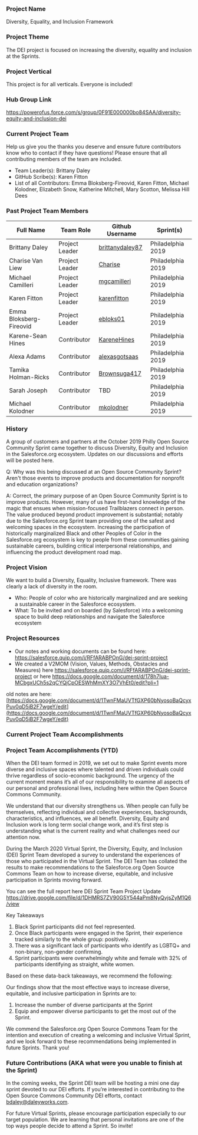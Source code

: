 ### Project Name
Diversity, Equality, and Inclusion Framework

### Project Theme
The DEI project is focused on increasing the diversity, equality and inclusion at the Sprints.

### Project Vertical
This project is for all verticals. Everyone is included!

### Hub Group Link
https://powerofus.force.com/s/group/0F91E000000bo84SAA/diversity-equity-and-inclusion-dei

### Current Project Team

Help us give you the thanks you deserve and ensure future contributors know who to contact if they have questions! Please ensure that all contributing members of the team are included.
* Team Leader(s): Brittany Daley
* GitHub Scribe(s): Karen Fitton
* List of all Contributors: Emma Bloksberg-Fireovid, Karen Fitton, Michael Kolodner, Elizabeth Snow, Katherine Mitchell, Mary Scotton, Melissa Hill Dees

### Past Project Team Members

Full Name               | Team Role      | Github Username | Sprint(s)
------------            | -------------  | ------------- | -------------
Brittany Daley          | Project Leader | [brittanydaley87](https://github.com/brittanydaley87) |Philadelphia 2019
Charise Van Liew        | Project Leader | [Charise](https://github.com/charise)                 | Philadelphia 2019
Michael Camilleri       | Project Leader | [mgcamilleri](https://github.com/mgcamilleri)         | Philadelphia 2019
Karen Fitton            | Project Leader | [karenfitton](https://github.com/karenfitton)         | Philadelphia 2019
Emma Bloksberg-Fireovid | Project Leader | [ebloks01](https://github.com/ebloks01)               | Philadelphia 2019
Karene-Sean Hines       | Contributor    | [KareneHines](https://github.com/KareneHines)         | Philadelphia 2019
Alexa Adams             | Contributor    | [alexasgotsaas](https://github.com/alexasgotsaas)     | Philadelphia 2019
Tamika Holman-Ricks     | Contributor    | [Brownsuga417](https://github.com/Brownsuga417)       | Philadelphia 2019
Sarah Joseph            | Contributor    | TBD                                                   | Philadelphia 2019
Michael Kolodner        | Contributor    | [mkolodner](https://github.com/mkolodner)             | Philadelphia 2019

### History

A group of customers and partners at the October 2019 Philly Open Source Community Sprint came together to discuss Diversity, Equity and Inclusion in the Salesforce.org ecosystem. Updates on our discussions and efforts will be posted here.

Q: Why was this being discussed at an Open Source Community Sprint? Aren't those events to improve products and documentation for nonprofit and education organizations?

A: Correct, the primary purpose of an Open Source Community Sprint is to improve products. However, many of us have first-hand knowledge of the magic that ensues when mission-focused Trailblazers connect in person. The value produced beyond product improvement is substantial; notably due to the Salesforce.org Sprint team providing one of the safest and welcoming spaces in the ecosystem. Increasing the participation of historically marginalized Black and other Peoples of Color in the Salesforce.org ecosystem is key to people from these communities gaining sustainable careers, building critical interpersonal relationships, and influencing the product development road map.

### Project Vision

We want to build a Diversity, Equality, Inclusive framework. There was clearly a lack of diversity in the room.

*   Who: People of color who are historically marginalized and are seeking a sustainable career in the Salesforce ecosystem.
*   What: To be invited and on boarded (by Salesforce) into a welcoming space to build deep relationships and navigate the Salesforce ecosystem

### Project Resources 
* Our notes and working documents can be found here: https://salesforce.quip.com/i/RFfARABPOnG/dei-sprint-project
* We created a V2MOM (Vision, Values, Methods, Obstacles and Measures) here https://salesforce.quip.com/i/RFfARABPOnG/dei-sprint-project or here https://docs.google.com/document/d/178h7Iua-MCbgxUCh5s2qCYQjCpOESWhMmXY3O7VhEt0/edit?pli=1

old notes are here:
[https://docs.google.com/document/d/1TwnFMaUVTfGXP60bNyosoBaQcyxPuv0qD5iB2F7wgeY/edit](https://docs.google.com/document/d/1TwnFMaUVTfGXP60bNyosoBaQcyxPuv0qD5iB2F7wgeY/edit)

### Current Project Team Accomplishments


### Project Team Accomplishments (YTD)
When the DEI team formed in 2019, we set out to make Sprint events more diverse and inclusive spaces where talented and driven individuals could thrive regardless of socio-economic background. The urgency of the current moment means it’s all of our responsibility to examine all aspects of our personal and professional lives, including here within the Open Source Commons Community.

We understand that our diversity strengthens us. When people can fully be themselves, reflecting individual and collective experiences, backgrounds, characteristics, and influences, we all benefit. Diversity, Equity and Inclusion work is long term social change work, and it’s first step is understanding what is the current reality and what challenges need our attention now.

During the March 2020 Virtual Sprint, the Diversity, Equity, and Inclusion (DEI) Sprint Team developed a survey to understand the experiences of those who participated in the Virtual Sprint. The DEI Team has collated the results to make recommendations to the Salesforce.org Open Source Commons Team on how to increase diverse, equitable, and inclusive participation in Sprints moving forward. 

You can see the full report here DEI Sprint Team Project Update  https://drive.google.com/file/d/1DHMRS7ZV90G5Y544aPm8NyQvjsZyM1Q6/view

Key Takeaways

1) Black Sprint participants did not feel represented.
2) Once Black participants were engaged in the Sprint, their experience tracked similarly to the whole group: positively.
3) There was a significant lack of participants who identify as LGBTQ+ and non-binary, non-gender confirming.
4) Sprint participants were overwhelmingly white and female with 32% of participants identifying as straight, white women. 

Based on these data-back takeaways, we recommend the following:

Our findings show that the most effective ways to increase diverse, equitable, and inclusive participation in Sprints are to:

1) Increase the number of diverse participants at the Sprint
2) Equip and empower diverse participants to get the most out of the Sprint.

We commend the Salesforce.org Open Source Commons Team for the intention and execution of creating a welcoming and inclusive Virtual Sprint, and we look forward to these recommendations being implemented in future Sprints. Thank you!


### Future Contributions (AKA what were you unable to finish at the Sprint)

In the coming weeks, the Sprint DEI team will be hosting a mini one day sprint devoted to our DEI efforts.
If you’re interested in contributing to the Open Source Commons Community DEI efforts, contact bdaley@daleyworks.com.

For future Virtual Sprints, please encourage participation especially to our target population. We are learning that personal invitations are one of the top ways people decide to attend a Sprint. So invite!


